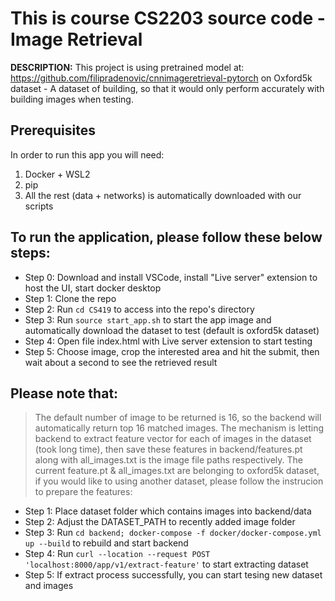 # This is course CS2203 source code - Image Retrieval

**DESCRIPTION:** This project is using pretrained model at: https://github.com/filipradenovic/cnnimageretrieval-pytorch on Oxford5k dataset - A dataset of building, so that it would only perform accurately with building images when testing.

## Prerequisites
In order to run this app you will need:

1. Docker + WSL2
1. pip
1. All the rest (data + networks) is automatically downloaded with our scripts


## To run the application, please follow these below steps:

- Step 0: Download and install VSCode, install "Live server" extension to host the UI, start docker desktop
- Step 1: Clone the repo
- Step 2: Run ```cd CS419``` to access into the repo's directory
- Step 3: Run ```source start_app.sh``` to start the app image and automatically download the dataset to test (default is oxford5k dataset)
- Step 4: Open file index.html with Live server extension to start testing
- Step 5: Choose image, crop the interested area and hit the submit, then wait about a second to see the retrieved result

## Please note that: 

> The default number of image to be returned is 16, so the backend will automatically return top 16 matched images. The mechanism is letting backend to extract feature vector for each of images in the dataset (took long time), then save these features in backend/features.pt along with all_images.txt is the image file paths respectively. The current feature.pt & all_images.txt are belonging to oxford5k dataset, if you would like to using another dataset, please follow the instrucion to prepare the features:

- Step 1: Place dataset folder which contains images into backend/data
- Step 2: Adjust the DATASET_PATH to recently added image folder
- Step 3: Run ```cd backend; docker-compose -f docker/docker-compose.yml up --build``` to rebuild and start backend
- Step 4: Run ```curl --location --request POST 'localhost:8000/app/v1/extract-feature'``` to start extracting dataset
- Step 5: If extract process successfully, you can start tesing new dataset and images
